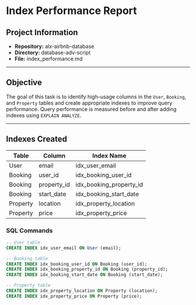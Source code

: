 # Index Performance Report

## Project Information
- **Repository:** alx-airbnb-database
- **Directory:** database-adv-script
- **File:** index_performance.md

---

## Objective
The goal of this task is to identify high-usage columns in the `User`, `Booking`, and `Property` tables and create appropriate indexes to improve query performance. Query performance is measured before and after adding indexes using `EXPLAIN ANALYZE`.

---

## Indexes Created

| Table     | Column        | Index Name                |
|-----------|---------------|---------------------------|
| User      | email         | idx_user_email            |
| Booking   | user_id       | idx_booking_user_id       |
| Booking   | property_id   | idx_booking_property_id   |
| Booking   | start_date    | idx_booking_start_date    |
| Property  | location      | idx_property_location     |
| Property  | price         | idx_property_price        |

### SQL Commands
```sql
-- User table
CREATE INDEX idx_user_email ON User (email);

-- Booking table
CREATE INDEX idx_booking_user_id ON Booking (user_id);
CREATE INDEX idx_booking_property_id ON Booking (property_id);
CREATE INDEX idx_booking_start_date ON Booking (start_date);

-- Property table
CREATE INDEX idx_property_location ON Property (location);
CREATE INDEX idx_property_price ON Property (price);
